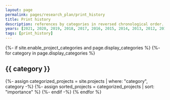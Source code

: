 ```yaml
---
layout: page
permalink: pages/research_plan/print_history
title: Print history
description: references by categories in reversed chronological order. generated by jekyll-scholar.
years: [2021, 2020, 2019, 2018, 2017, 2016, 2015, 2014, 2013, 2012, 2011, 2010, 2009, 2008, 2007, 2006, 2005, 2004, 2003, 2002, 2001, 2000]
tags: [print_history]
---
```

<!-- _pages/research_plan/print_history 
<div class="print_history">

{%- for y in page.years %}
  <h2 class="year">{{y}}</h2>
  {% print_history -f papers -q @*[year={{y}}]* %}
{% endfor %}-->

</div>
<div class="print_history">
{%- if site.enable_project_categories and page.display_categories %}
  <!-- Display categorized projects -->
  {%- for category in page.display_categories %}
  <h2 class="category">{{ category }}</h2>
  {%- assign categorized_projects = site.projects | where: "category", category -%}
  {%- assign sorted_projects = categorized_projects | sort: "importance" %}
  {%- endif -%}
  {% endfor %}
</div>
